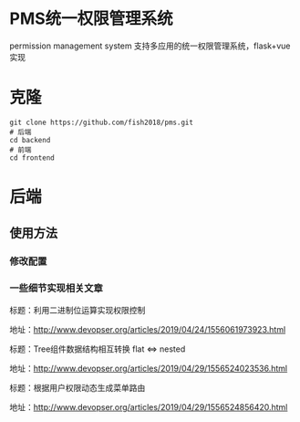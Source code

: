 # PMS统一权限管理系统
permission management system 支持多应用的统一权限管理系统，flask+vue实现

# 克隆
```
git clone https://github.com/fish2018/pms.git
# 后端
cd backend
# 前端
cd frontend
```

# 后端

## 使用方法

### 修改配置


### 一些细节实现相关文章

标题：利用二进制位运算实现权限控制

地址：http://www.devopser.org/articles/2019/04/24/1556061973923.html

标题：Tree组件数据结构相互转换 flat <=> nested

地址：http://www.devopser.org/articles/2019/04/29/1556524023536.html

标题：根据用户权限动态生成菜单路由

地址：http://www.devopser.org/articles/2019/04/29/1556524856420.html
